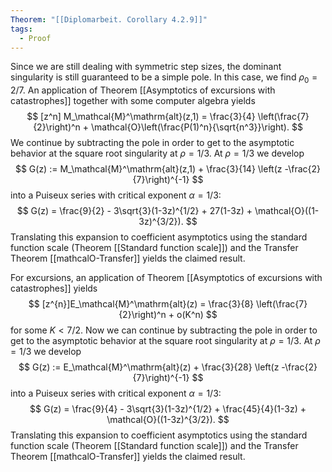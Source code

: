 ```yaml
---
Theorem: "[[Diplomarbeit. Corollary 4.2.9]]"
tags:
  - Proof
---
```


Since we are still dealing with symmetric step sizes, the dominant singularity is still guaranteed to be a simple pole. In this case, we find $\rho_0 = 2/7$. An application of Theorem [[Asymptotics of excursions with catastrophes]]
together with some computer algebra yields
$$
[z^n] M_\mathcal{M}^\mathrm{alt}(z,1) = \frac{3}{4} \left(\frac{7}{2}\right)^n + \mathcal{O}\left(\frac{P(1)^n}{\sqrt{n^3}}\right).
$$
We continue by subtracting the pole in order to get to the asymptotic behavior at the square root singularity at $\rho = 1/3$.
At $\rho = 1/3$ we develop 
$$
G(z) := M_\mathcal{M}^\mathrm{alt}(z,1) + \frac{3}{14} \left(z -\frac{2}{7}\right)^{-1}
$$
into a Puiseux series with critical exponent $\alpha = 1/3$: 
$$
G(z) = \frac{9}{2} - 3\sqrt{3}(1-3z)^{1/2}  + 27(1-3z) + \mathcal{O}((1-3z)^{3/2}).
$$
Translating this expansion to coefficient asymptotics using the standard function scale (Theorem [[Standard function scale]]) and the Transfer Theorem [[mathcalO-Transfer]] yields the claimed result.

For excursions, an application of Theorem [[Asymptotics of excursions with catastrophes]] yields
$$
[z^{n}]E_\mathcal{M}^\mathrm{alt}(z) = \frac{3}{8} \left(\frac{7}{2}\right)^n + o(K^n)
$$
for some $K < 7/2$. Now we can continue by subtracting the pole in order to get to the asymptotic behavior at the square root singularity at $\rho = 1/3$.
At $\rho = 1/3$ we develop 
$$
G(z) := E_\mathcal{M}^\mathrm{alt}(z) + \frac{3}{28} \left(z -\frac{2}{7}\right)^{-1}
$$
into a Puiseux series with critical exponent $\alpha = 1/3$: 
$$
G(z) = \frac{9}{4} - 3\sqrt{3}(1-3z)^{1/2}  + \frac{45}{4}(1-3z) + \mathcal{O}((1-3z)^{3/2}).
$$
Translating this expansion to coefficient asymptotics using the standard function scale (Theorem [[Standard function scale]]) and the Transfer Theorem [[mathcalO-Transfer]] yields the claimed result.
